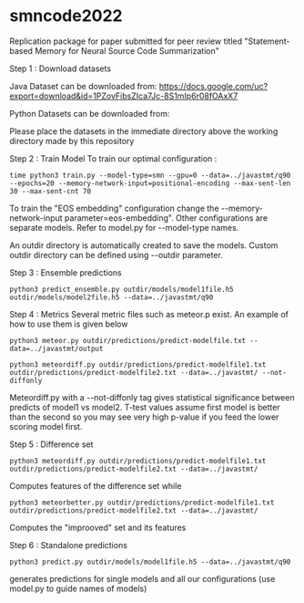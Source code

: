 # smncode2022
Replication package for paper submitted for peer review titled "Statement-based Memory for Neural Source Code Summarization"


Step 1 : Download datasets

Java Dataset can be downloaded from:
https://docs.google.com/uc?export=download&id=1PZovFibsZIca7Jc-8S1mIp6r08fOAxX7

Python Datasets can be downloaded from:


Please place the datasets in the immediate directory above the working directory made by this repository

Step 2 : Train Model
To train our optimal configuration : 
```
time python3 train.py --model-type=smn --gpu=0 --data=../javastmt/q90 --epochs=20 --memory-network-input=positional-encoding --max-sent-len 30 --max-sent-cnt 70
```
To train the "EOS embedding" configuration change the --memory-network-input parameter=eos-embedding". Other configurations are separate models. Refer to model.py for --model-type names.

An outdir directory is automatically created to save the models. Custom outdir directory can be defined using --outdir parameter.


Step 3 : Ensemble predictions

```
python3 predict_ensemble.py outdir/models/model1file.h5 outdir/models/model2file.h5 --data=../javastmt/q90
```
Step 4 : Metrics
Several metric files such as meteor.p exist. An example of how to use them is given below
```
python3 meteor.py outdir/predictions/predict-modelfile.txt --data=../javastmt/output
```
```
python3 meteordiff.py outdir/predictions/predict-modelfile1.txt outdir/predictions/predict-modelfile2.txt --data=../javastmt/ --not-diffonly 
```
Meteordiff.py with a --not-diffonly tag gives statistical significance between predicts of model1 vs model2. T-test values assume first model is better than the second so you may see very high p-value if you feed the lower scoring model first.

Step 5 : Difference set
```
python3 meteordiff.py outdir/predictions/predict-modelfile1.txt outdir/predictions/predict-modelfile2.txt --data=../javastmt/
```
Computes features of the difference set
while
```
python3 meteorbetter.py outdir/predictions/predict-modelfile1.txt outdir/predictions/predict-modelfile2.txt --data=../javastmt/
```
Computes the "improoved" set and its features

Step 6 : Standalone predictions
```
python3 predict.py outdir/models/model1file.h5 --data=../javastmt/q90
```
generates predictions for single models and all our configurations (use model.py to guide names of models)
